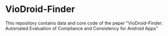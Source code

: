 # VioDroid-Finder
This repository contains data and core code of the peper "VioDroid-Finder: Automated Evaluation of Compliance and Consistency for Android Apps"


